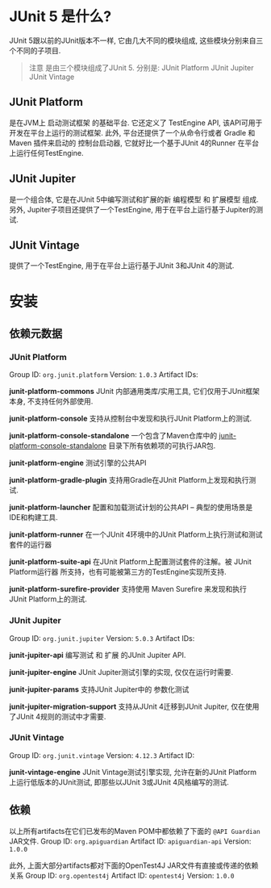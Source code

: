 # JUnit 5 是什么?

JUnit 5跟以前的JUnit版本不一样, 它由几大不同的模块组成, 这些模块分别来自三个不同的子项目.

> 注意 是由三个模块组成了JUnit 5.
> 分别是:  JUnit Platform JUnit Jupiter JUnit Vintage

## JUnit Platform
是在JVM上 启动测试框架 的基础平台. 它还定义了 TestEngine API, 该API可用于开发在平台上运行的测试框架.
此外, 平台还提供了一个从命令行或者 Gradle 和 Maven 插件来启动的 控制台启动器, 它就好比一个基于JUnit 4的Runner 在平台上运行任何TestEngine.

## JUnit Jupiter
是一个组合体, 它是在JUnit 5中编写测试和扩展的新 编程模型 和 扩展模型 组成.
另外, Jupiter子项目还提供了一个TestEngine, 用于在平台上运行基于Jupiter的测试.

## JUnit Vintage
提供了一个TestEngine, 用于在平台上运行基于JUnit 3和JUnit 4的测试.

# 安装
## 依赖元数据
### JUnit Platform
Group ID: ```org.junit.platform```
Version: ```1.0.3```
Artifact IDs: 

**junit-platform-commons**
JUnit 内部通用类库/实用工具, 它们仅用于JUnit框架本身, 不支持任何外部使用.

**junit-platform-console**
支持从控制台中发现和执行JUnit Platform上的测试.

**junit-platform-console-standalone**
一个包含了Maven仓库中的 [junit-platform-console-standalone](https://repo1.maven.org/maven2/org/junit/platform/junit-platform-console-standalone/) 目录下所有依赖项的可执行JAR包.

**junit-platform-engine**
测试引擎的公共API

**junit-platform-gradle-plugin**
支持用Gradle在JUnit Platform上发现和执行测试.

**junit-platform-launcher**
配置和加载测试计划的公共API – 典型的使用场景是IDE和构建工具.

**junit-platform-runner**
在一个JUnit 4环境中的JUnit Platform上执行测试和测试套件的运行器

**junit-platform-suite-api**
在JUnit Platform上配置测试套件的注解。被 JUnit Platform运行器 所支持，也有可能被第三方的TestEngine实现所支持.

**junit-platform-surefire-provider**
支持使用 Maven Surefire 来发现和执行JUnit Platform上的测试.

### JUnit Jupiter
Group ID: ```org.junit.jupiter```
Version: ```5.0.3```
Artifact IDs:

**junit-jupiter-api**
编写测试 和 扩展 的JUnit Jupiter API.

**junit-jupiter-engine**
JUnit Jupiter测试引擎的实现, 仅仅在运行时需要.

**junit-jupiter-params**
支持JUnit Jupiter中的 参数化测试

**junit-jupiter-migration-support**
支持从JUnit 4迁移到JUnit Jupiter, 仅在使用了JUnit 4规则的测试中才需要.

### JUnit Vintage
Group ID: ```org.junit.vintage```
Version: ```4.12.3```
Artifact ID:

**junit-vintage-engine**
JUnit Vintage测试引擎实现, 允许在新的JUnit Platform上运行低版本的JUnit测试, 即那些以JUnit 3或JUnit 4风格编写的测试.

## 依赖
以上所有artifacts在它们已发布的Maven POM中都依赖了下面的 ```@API Guardian```  JAR文件.
Group ID: ```org.apiguardian```
Artifact ID: ```apiguardian-api```
Version: ```1.0.0```

此外, 上面大部分artifacts都对下面的OpenTest4J JAR文件有直接或传递的依赖关系
Group ID: ```org.opentest4j```
Artifact ID: ```opentest4j```
Version: ```1.0.0```
